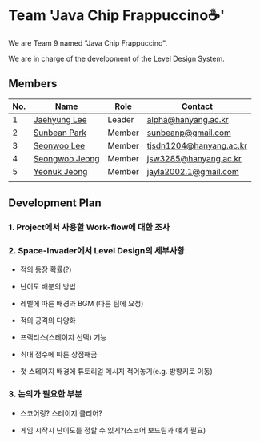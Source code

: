 # Team 'Java Chip Frappuccino☕'

We are Team 9 named "Java Chip Frappuccino".

We are in charge of the development of the Level Design System.

## Members

| No. | Name        | Role                     | Contact                     | 
|-----|-------------|--------------------------|-----------------------------|
| 1   | [Jaehyung Lee](https://github.com/devITae/devITae) | Leader | alpha@hanyang.ac.kr |
| 2    | [Sunbean Park](https://github.com/whaleflyingsky) | Member | sunbeanp@gmail.com |
| 3   | [Seonwoo Lee](https://github.com/tjsdn1204/tjsdn1204) | Member | tjsdn1204@hanyang.ac.kr |
| 4   | [Seongwoo Jeong](https://github.com/jsw3285/jsw3285) | Member | jsw3285@hanyang.ac.kr |
| 5   | [Yeonuk Jeong](https://github.com/dhfpdhaos/dhfpdhaos)| Member | jayla2002.1@gmail.com|
|     |             |                          |                             |

## Development Plan
### 1. Project에서 사용할 Work-flow에 대한 조사

### 2. Space-Invader에서 Level Design의 세부사항

 - 적의 등장 확률(?)

 - 난이도 배분의 방법

 - 레벨에 따른 배경과 BGM (다른 팀에 요청)

 - 적의 공격의 다양화

 - 프랙티스(스테이지 선택) 기능

 - 최대 점수에 따른 상점해금

 - 첫 스테이지 배경에 튜토리얼 메시지 적어놓기(e.g. 방향키로 이동)


### 3. 논의가 필요한 부분

 - 스코어링? 스테이지 클리어?

 - 게임 시작시 난이도를 정할 수 있게?(스코어 보드팀과 얘기 필요)

